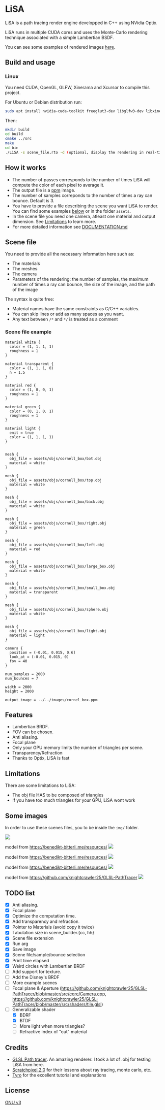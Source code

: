 # LiSA

LiSA is a path tracing render engine developped in C++ using NVidia Optix.

LiSA runs in multiple CUDA cores and uses the Monte-Carlo rendering technique associated with a simple Lambertian BSDF.

You can see some examples of rendered images [here](#Some-images).

## Build and usage

### Linux
You need CUDA, OpenGL, GLFW, Xinerama and Xcursor to compile this project.

For Ubuntu or Debian distribution run: 
```bash
sudo apt install nvidia-cuda-toolkit freeglut3-dev libglfw3-dev libxinerama-dev libxcursor-dev
```

Then:
```bash
mkdir build
cd build
cmake ../src
make
cd bin
./LiSA -s scene_file.rto -d (optional, display the rendering in real-time)
```

## How it works
- The number of passes corresponds to the number of times LiSA will compute the color of each pixel to average it.
- The output file is a [ppm](https://fr.wikipedia.org/wiki/Portable_pixmap) image.
- The number of samples correponds to the number of times a ray can bounce. Default is 3.
- You have to provide a file describing the scene you want LiSA to render. You can find some examples [below](#Scene-file-example) or in the folder ````assets````.
- In the scene file you need one camera, atleast one material and output dimension. See [Limitations](#Limitations) to learn more.
- For more detailed information see [DOCUMENTATION.md](DOCUMENTATION.md)

## Scene file
You need to provide all the necessary information here such as:
- The materials
- The meshes
- The camera
- Parameters of the rendering: the number of samples,
  the maximum number of times a ray can bounce, the size of the image,
  and the path of the image

The syntax is quite free: 
- Material names have the same constraints as C/C++ variables.
- You can skip lines or add as many spaces as you want.
- Any text between ```/*``` and ```*/``` is treated as a comment

### Scene file example
```
material white {
  color = (1, 1, 1, 1)
  roughness = 1
}

material transparent {
  color = (1, 1, 1, 0)
  n = 1.5
}

material red {
  color = (1, 0, 0, 1)
  roughness = 1
}

material green {
  color = (0, 1, 0, 1)
  roughness = 1
}

material light {
  emit = true
  color = (1, 1, 1, 1)
}


mesh {
  obj_file = assets/objs/cornell_box/bot.obj
  material = white
}

mesh {
  obj_file = assets/objs/cornell_box/top.obj
  material = white
}

mesh {
  obj_file = assets/objs/cornell_box/back.obj
  material = white
}

mesh {
  obj_file = assets/objs/cornell_box/right.obj
  material = green
}

mesh {
  obj_file = assets/objs/cornell_box/left.obj
  material = red
}

mesh {
  obj_file = assets/objs/cornell_box/large_box.obj
  material = white
}

mesh {
  obj_file = assets/objs/cornell_box/small_box.obj
  material = transparent
}

mesh {
  obj_file = assets/objs/cornell_box/sphere.obj
  material = white
}

mesh {
  obj_file = assets/objs/cornell_box/light.obj
  material = light
}

camera {
  position = (-0.01, 0.015, 0.6)
  look_at = (-0.01, 0.015, 0)
  fov = 40
}

num_samples = 2000
num_bounces = 7

width = 2000
height = 2000

output_image = ../../images/cornel_box.ppm
```

## Features
- Lambertian BRDF.
- FOV can be chosen.
- Anti aliasing.
- Focal plane
- Only your GPU memory limits the number of triangles per scene.
- Transparency/Refraction
- Thanks to Optix, LiSA is fast

## Limitations
There are some limitations to LiSA:
- The obj file HAS to be composed of triangles
- If you have too much triangles for your GPU, LiSA wont work

## Some images
In order to use these scenes files, you to be inside the `img/` folder.


![](img/cornel_box.png)

model from https://benedikt-bitterli.me/resources/
![](img/dragon_glass.png)

model from https://benedikt-bitterli.me/resources/
![](img/dragon_glass_yellow.png)

model from https://benedikt-bitterli.me/resources/
![](img/spaceship.png)

model from https://github.com/knightcrawler25/GLSL-PathTracer
![](img/tropical_island.png)

## TODO list
- [x] Anti aliasing.
- [x] Focal plane
- [x] Optimize the computation time.
- [x] Add transparency and refraction.
- [x] Pointer to Materials (avoid copy it twice)
- [x] Tabulation size in scene_builder.{cc, hh}
- [x] Scene file extension
- [x] Run arg
- [x] Save image
- [x] Scene file/sample/bounce selection
- [x] Print time elapsed
- [x] Weird circles with Lambertian BRDF
- [ ] Add support for texture.
- [ ] Add the Disney's BRDF
- [ ] More example scenes
- [ ] Focal plane & Aperture (https://github.com/knightcrawler25/GLSL-PathTracer/blob/master/src/core/Camera.cpp, https://github.com/knightcrawler25/GLSL-PathTracer/blob/master/src/shaders/tile.glsl)
- [ ] Generalizable shader
  - [x] BDRF
  - [x] BTDF
  - [ ] More light when more triangles?
  - [ ] Refractive index of "out" material

## Credits
- [GLSL Path tracer](https://github.com/knightcrawler25/GLSL-PathTracer). An amazing renderer. I took a lot of .obj for testing LiSA from here. 
- [Scratchpixel 2.0](https://www.scratchapixel.com/) for their lessons about ray tracing, monte carlo, etc..
- [Tyro](https://wwwtyro.net/2018/02/25/caffeine.html) for the excellent tutorial and explanations
## License
[GNU v3](https://choosealicense.com/licenses/gpl-3.0/)

